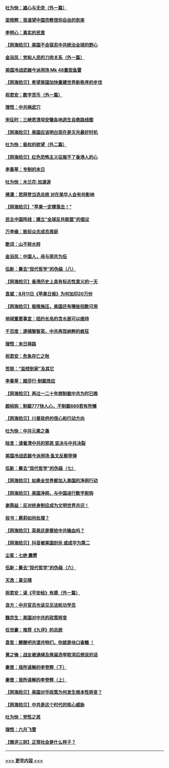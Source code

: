 #### [吐为快：雄心与无奈（外一篇）](../pages/nsc993/n12338132.md?t=08180351) 
#### [梁晓辉：我渴望中国宗教信仰自由的到来](../pages/nsc993/n12336657.md?t=08180351) 
#### [李明心：真实的民意](../pages/nsc993/n12336089.md?t=08180351) 
#### [【网海拾贝】美国不会容忍中共统治全球的野心](../pages/nsc993/n12336063.md?t=08180351) 
#### [金浴凤：党和人民的刀肉关系（外一篇）](../pages/nsc993/n12335834.md?t=08180351) 
#### [美国冷战武器今派用场 Mk 48重型鱼雷](../pages/nsc993/n12335354.md?t=08180351) 
#### [【网海拾贝】希望美国加快重建世界新秩序的步伐](../pages/nsc993/n12334224.md?t=08180351) 
#### [祝君安：数字货币（外一篇）](../pages/nsc993/n12334186.md?t=08180351) 
#### [理悟：中共祸武穴](../pages/nsc993/n12333962.md?t=08180351) 
#### [宋征时：三峡若溃坝安徽各地逃生自救路线图](../pages/nsc993/n12332450.md?t=08180351) 
#### [【网海拾贝】美国应该明白现在是灭共最好时机](../pages/nsc993/n12332313.md?t=08180351) 
#### [吐为快：极权的欲望（外二篇）](../pages/nsc993/n12332089.md?t=08180351) 
#### [【网海拾贝】红色恐怖主义征服不了香港人的心](../pages/nsc993/n12329296.md?t=08180351) 
#### [李春草：专制的末日](../pages/nsc993/n12329079.md?t=08180351) 
#### [吐为快：木兰花‧加速道](../pages/nsc993/n12327366.md?t=08180351) 
#### [拂潇：若拜登当选总统 对在美华人会有何影响](../pages/nsc993/n12295996.md?t=08180351) 
#### [【网海拾贝】“苹果一定撑落去！”](../pages/nsc993/n12326784.md?t=08180351) 
#### [民主中国阵线：建立“全球反共联盟”的倡议](../pages/nsc993/n12324177.md?t=08180351) 
#### [万李缘：致前众志成员周庭](../pages/nsc993/n12324635.md?t=08180351) 
#### [歌词：山不转水转](../pages/nsc993/n12324599.md?t=08180351) 
#### [金浴凤：中国人，毋与邪共为伍](../pages/nsc993/n12324257.md?t=08180351) 
#### [伍新：撕去“现代哲学”的伪装（八）](../pages/nsc993/n12324188.md?t=08180351) 
#### [【网海拾贝】香港历史上具有标志性意义的一天](../pages/nsc993/n12324021.md?t=08180351) 
#### [袁斌：8月11日《苹果日报》为何加印20万份](../pages/nsc993/n12323955.md?t=08180351) 
#### [【网海拾贝】极限施压，美国还有哪些招数可用](../pages/nsc993/n12322512.md?t=08180351) 
#### [地球重要事宜：纽约长岛的含水层可以维持](../pages/nsc993/n12321844.md?t=08180351) 
#### [千百度：逮捕黎智英，中共再现纳粹的疯狂](../pages/nsc993/n12321777.md?t=08180351) 
#### [理悟：末日择路](../pages/nsc993/n12320812.md?t=08180351) 
#### [祝君安：危急存亡之秋](../pages/nsc993/n12320795.md?t=08180351) 
#### [苦胆：“监控到家”及其它](../pages/nsc993/n12320751.md?t=08180351) 
#### [李春草：踏莎行·制裁效应](../pages/nsc993/n12318290.md?t=08180351) 
#### [【网海拾贝】再过一二十年想制裁中共为时已晚](../pages/nsc993/n12318195.md?t=08180351) 
#### [颜纯钩：制裁777快人心，不制裁689若有所憾](../pages/nsc993/n12316912.md?t=08180351) 
#### [【网海拾贝】川普政府的信心和行动方向](../pages/nsc993/n12316673.md?t=08180351) 
#### [吐为快：中共元素之毒](../pages/nsc993/n12316547.md?t=08180351) 
#### [陆言：请看清中共的邪恶 坚决与中共决裂](../pages/nsc993/n12315784.md?t=08180351) 
#### [美国冷战武器今派用场 鱼叉反舰导弹](../pages/nsc993/n12316258.md?t=08180351) 
#### [伍新：撕去“现代哲学”的伪装（七）](../pages/nsc993/n12315846.md?t=08180351) 
#### [【网海拾贝】如果全世界都加入美国的净网行动](../pages/nsc993/n12315588.md?t=08180351) 
#### [【网海拾贝】美国净网，与中国进行数字脱钩](../pages/nsc993/n12312813.md?t=08180351) 
#### [谢燕益：反对终身制应成为文明世界共识！](../pages/nsc993/n12310465.md?t=08180351) 
#### [投书：蔡莉如何处理？](../pages/nsc993/n12310224.md?t=08180351) 
#### [【网海拾贝】英美这是要给中共输血吗？](../pages/nsc993/n12307646.md?t=08180351) 
#### [【网海拾贝】抖音被美国封杀 或成华为第二](../pages/nsc993/n12305277.md?t=08180351) 
#### [尘客：七绝 霹雳](../pages/nsc993/n12304053.md?t=08180351) 
#### [伍新：撕去“现代哲学”的伪装（六）](../pages/nsc993/n12303243.md?t=08180351) 
#### [天逸：喜见晴](../pages/nsc993/n12303226.md?t=08180351) 
#### [祝君安：读《平安经》有感（外一篇）](../pages/nsc993/n12303170.md?t=08180351) 
#### [良方：中共官员也该见见法轮功学员](../pages/nsc993/n12302985.md?t=08180351) 
#### [魏京生：美国对中共的政策转变](../pages/nsc993/n12302929.md?t=08180351) 
#### [任世豪：推荐《九评》的总统](../pages/nsc993/n12302838.md?t=08180351) 
#### [袁哲：醒醒吧共谍共特们，你就是块口香糖 ！](../pages/nsc993/n12302678.md?t=08180351) 
#### [黄之锋：战友被通缉及换届选举取消后想说的话](../pages/nsc993/n12302681.md?t=08180351) 
#### [秦晋：我所读解的李登辉（下）](../pages/nsc993/n12302171.md?t=08180351) 
#### [秦晋：我所读解的李登辉（上）](../pages/nsc993/n12301979.md?t=08180351) 
#### [【网海拾贝】美国对华政策为何发生根本性转变？](../pages/nsc993/n12302091.md?t=08180351) 
#### [【网海拾贝】中共是这个时代的核心威胁](../pages/nsc993/n12300541.md?t=08180351) 
#### [吐为快：党性之恶](../pages/nsc993/n12300263.md?t=08180351) 
#### [理悟：六月飞雪](../pages/nsc993/n12300243.md?t=08180351) 
#### [【微评三则】正常社会是什么样子？](../pages/nsc993/n12300228.md?t=08180351) 

----
#### [ >>> 更早内容 <<< ](../indexes/nsc993-earlier.md)
